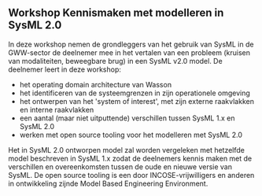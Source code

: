 ## Workshop Kennismaken met modelleren in SysML 2.0

In deze workshop nemen de grondleggers van het gebruik van SysML in de GWW-sector de deelnemer mee in het vertalen van een probleem (kruisen van modaliteiten, beweegbare brug) in een SysML v2.0 model. De deelnemer leert in deze workshop: 
- het operating domain architecture van Wasson
- het identificeren van de systeemgrenzen in zijn operationele omgeving
- het ontwerpen van het 'system of interest', met zijn externe raakvlakken en interne raakvlakken
- een aantal (maar niet uitputtende) verschillen tussen SysML 1.x en SysML 2.0
- werken met open source tooling voor het modelleren met SysML 2.0

Het in SysML 2.0 ontworpen model zal worden vergeleken met hetzelfde model beschreven in SysML 1.x zodat de deelnemers kennis maken met de verschillen en overeenkomsten tussen de oude en nieuwe versie van SysML. De open source tooling is een door INCOSE-vrijwilligers en anderen in ontwikkeling zijnde Model Based Engineering Environment.

